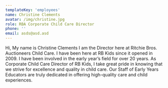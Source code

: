 ```yaml
---
templateKey: 'employees'
name: Christine Clements
avatar: /img/christine.jpg
role: RBA Corporate Child Care Director
phone: ''
email: asds@asd.asd
---
```


Hi, My name is Christine Clements I am the Director here at Ritchie Bros. Auctioneers Child Care. I have been here at RB Kids since it opened in 2009. I have been involved in the early year’s field for over 20 years. As Corporate Child Care Director of  RB Kids, I take great pride in knowing that we strive for excellence and quality in child care. Our Staff of Early Years Educators are truly dedicated in offering high-quality care and child experiences.
